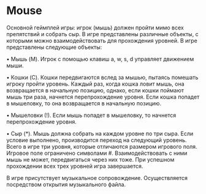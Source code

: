 # Mouse
Основной геймплей игры: игрок (мышь) должен пройти мимо всех препятствий и собрать сыр. В игре представлены различные объекты, с которыми можно взаимодействовать для прохождения уровней. 
В игре представлены следующие объекты:

•	Мышь (M). Игрок с помощью клавиш a, w, s, d управляет движением мыши.

•	Кошки (C). Кошки передвигаются вслед за мышью, пытаясь помешать игроку пройти уровень. Каждый раз, когда кошка ловит мышь, она возвращается в начальную позицию, однако, если кошки поймают мышь три раза, начнется перепрохождение уровня. Если кошка попадет в мышеловку, то она возвращается в начальную позицию.

•	Мышеловки (!). Если мышь попадет в мышеловку, то начнется перепрохождение уровня.

•	Сыр (*). Мышь должна собрать на каждом уровне по три сыра. Если условие выполнено, производится переход на следующий уровень.
Всего в игре три уровня, которые отличаются размером игрового поля. Игровое поле ограничено символами #. Взаимодействовать с ними мышь не может, передвигаться через них тоже. При успешном прохождении всех трех уровней игра завершается.

В игре присутствует музыкальное сопровождение. Осуществляется посредством открытия музыкального файла.
